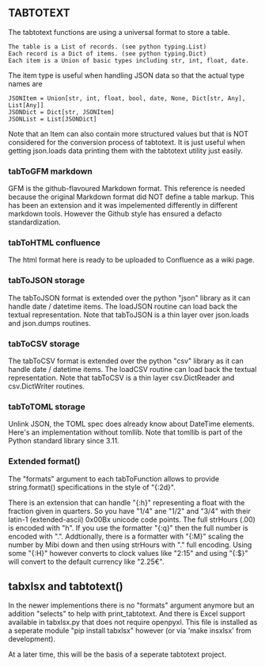 ## TABTOTEXT

The tabtotext functions are using a universal format to store a table.

    The table is a List of records. (see python typing.List)
    Each record is a Dict of items. (see python typing.Dict)
    Each item is a Union of basic types including str, int, float, date.

The item type is useful when handling JSON data so that the actual type names are

    JSONItem = Union[str, int, float, bool, date, None, Dict[str, Any], List[Any]]
    JSONDict = Dict[str, JSONItem]
    JSONList = List[JSONDict]

Note that an Item can also contain more structured values but that is NOT considered
for the conversion process of tabtotext. It is just useful when getting json.loads
data printing them with the tabtotext utility just easily.

### tabToGFM markdown

GFM is the github-flavoured Markdown format. This reference is needed because the
original Markdown format did NOT define a table markup. This has been an extension
and it was impelemented differently in different markdown tools. However the Github
style has ensured a defacto standardization.

### tabToHTML confluence

The html format here is ready to be uploaded to Confluence as a wiki page.

### tabToJSON storage

The tabToJSON format is extended over the python "json" library as it can handle
date / datetime items. The loadJSON routine can load back the textual representation.
Note that tabToJSON is a thin layer over json.loads and json.dumps routines.

### tabToCSV storage

The tabToCSV format is extended over the python "csv" library as it can handle
date / datetime items. The loadCSV routine can load back the textual representation.
Note that tabToCSV is a thin layer csv.DictReader and csv.DictWriter routines.

### tabToTOML storage

Unlink JSON, the TOML spec does already know about DateTime elements.
Here's an implementation without tomllib. Note that tomllib is part
of the Python standard library since 3.11.

### Extended format()

The "formats" argument to each tabToFunction allows to provide string.format()
specifications in the style of "{:2d}".

There is an extension that can handle "{:h}" representing a float with the
fraction given in quarters. So you have "1/4" ane "1/2" and "3/4" with their
latin-1 (extended-ascii) 0x00Bx unicode code points. The full strHours (.00) 
is encoded with "h". If you use the formatter "{:q}" then the full number is 
encoded with ".". Addtionally, there is a formatter with "{:M}" scaling the
number by Mibi down and then using strHours with "." full encoding. Using
some "{:H}" however converts to clock values like "2:15" and using "{:$}"
will convert to the default currency like "2.25€".

## tabxlsx and tabtotext()

In the newer implementions there is no "formats" argument anymore but an
addition "selects" to help with print_tabtotext. And there is Excel support
available in tabxlsx.py that does not require openpyxl. This file is
installed as a seperate module "pip install tabxlsx" however (or 
via 'make insxlsx' from development).

At a later time, this will be the basis of a seperate tabtotext project.
